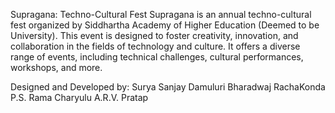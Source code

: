 Supragana: Techno-Cultural Fest Supragana is an annual techno-cultural fest organized by Siddhartha Academy of Higher Education (Deemed to be University). This event is designed to foster creativity, innovation, and collaboration in the fields of technology and culture. It offers a diverse range of events, including technical challenges, cultural performances, workshops, and more.

Designed and Developed by:
Surya Sanjay Damuluri
Bharadwaj RachaKonda
P.S. Rama Charyulu
A.R.V. Pratap

